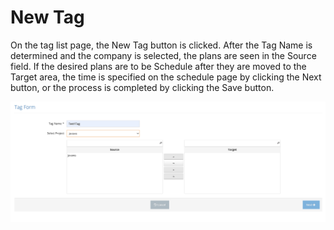 # New Tag

On the tag list page, the New Tag button is clicked. After the Tag Name is determined and the company is selected, the plans are seen in the Source field. If the desired plans are to be Schedule after they are moved to the Target area, the time is specified on the schedule page by clicking the Next button, or the process is completed by clicking the Save button.



![](../../.gitbook/assets/TagForm.png)
